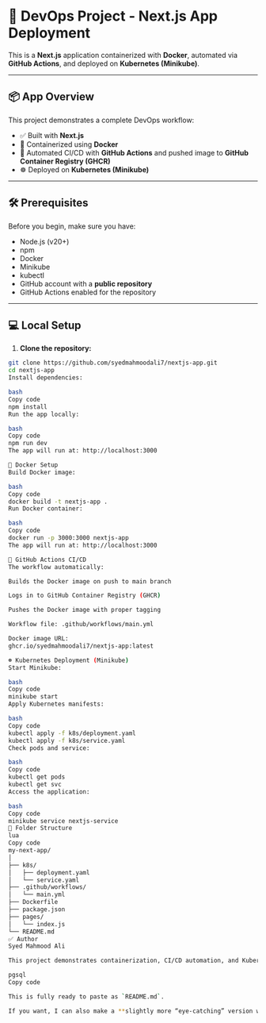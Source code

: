 # 🚀 DevOps Project - Next.js App Deployment

This is a **Next.js** application containerized with **Docker**, automated via **GitHub Actions**, and deployed on **Kubernetes (Minikube)**.

---

## 📦 App Overview

This project demonstrates a complete DevOps workflow:

- ✅ Built with **Next.js**
- 🐳 Containerized using **Docker**
- 🤖 Automated CI/CD with **GitHub Actions** and pushed image to **GitHub Container Registry (GHCR)**
- ☸️ Deployed on **Kubernetes (Minikube)**

---

## 🛠️ Prerequisites

Before you begin, make sure you have:

- Node.js (v20+)
- npm
- Docker
- Minikube
- kubectl
- GitHub account with a **public repository**
- GitHub Actions enabled for the repository

---

## 💻 Local Setup

1. **Clone the repository:**

```bash
git clone https://github.com/syedmahmoodali7/nextjs-app.git
cd nextjs-app
Install dependencies:

bash
Copy code
npm install
Run the app locally:

bash
Copy code
npm run dev
The app will run at: http://localhost:3000

🐳 Docker Setup
Build Docker image:

bash
Copy code
docker build -t nextjs-app .
Run Docker container:

bash
Copy code
docker run -p 3000:3000 nextjs-app
The app will run at: http://localhost:3000

🤖 GitHub Actions CI/CD
The workflow automatically:

Builds the Docker image on push to main branch

Logs in to GitHub Container Registry (GHCR)

Pushes the Docker image with proper tagging

Workflow file: .github/workflows/main.yml

Docker image URL:
ghcr.io/syedmahmoodali7/nextjs-app:latest

☸️ Kubernetes Deployment (Minikube)
Start Minikube:

bash
Copy code
minikube start
Apply Kubernetes manifests:

bash
Copy code
kubectl apply -f k8s/deployment.yaml
kubectl apply -f k8s/service.yaml
Check pods and service:

bash
Copy code
kubectl get pods
kubectl get svc
Access the application:

bash
Copy code
minikube service nextjs-service
📝 Folder Structure
lua
Copy code
my-next-app/
│
├── k8s/
│   ├── deployment.yaml
│   └── service.yaml
├── .github/workflows/
│   └── main.yml
├── Dockerfile
├── package.json
├── pages/
│   └── index.js
└── README.md
✅ Author
Syed Mahmood Ali

This project demonstrates containerization, CI/CD automation, and Kubernetes deployment using a simple Next.js application.

pgsql
Copy code

This is fully ready to paste as `README.md`.  

If you want, I can also make a **slightly more “eye-catching” version with badges and color formatting** that looks professional on GitHub. Do you want me to do that?
